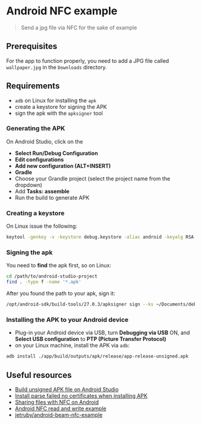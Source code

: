 # Android NFC example
> Send a jpg file via NFC for the sake of example

## Prerequisites

For the app to function properly, you need to add a JPG file called `wallpaper.jpg` in the
`Downloads` directory.

## Requirements

- `adb` on Linux for installing the `apk`
- create a keystore for signing the APK
- sign the apk with the `apksigner` tool

### Generating the APK
On Android Studio, click on the
- **Select Run/Debug Configuration**
- **Edit configurations**
- **Add new configuration (ALT+INSERT)**
- **Gradle**
- Choose your Grandle project (select the project name from the dropdown)
- Add **Tasks: assemble**
- Run the build to generate APK

### Creating a keystore

On Linux issue the following:

```sh
keytool -genkey -v -keystore debug.keystore -alias android -keyalg RSA -keysize 2048 -validity 20000
```

### Signing the apk

You need to **find** the apk first, so on Linux:

```sh
cd /path/to/android-studio-project
find . -type f -name '*.apk'
```

After you found the path to your apk, sign it:

```sh
/opt/android-sdk/build-tools/27.0.3/apksigner sign --ks ~/Documents/debug.keystore ./app/build/outputs/apk/release/app-release-unsigned.apk
```

### Installing the APK to your Android device

- Plug-in your Android device via USB, turn **Debugging via USB** ON, and **Select USB configuration**
  to **PTP (Picture Transfer Protocol)**
- on your Linux machine, install the APK via `adb`:

```sh
adb install ./app/build/outputs/apk/release/app-release-unsigned.apk
```

## Useful resources
- [Build unsigned APK file on Android Studio][1]
- [Install parse failed no certificates when installing APK][2]
- [Sharing files with NFC on Android][3]
- [Android NFC read and write example][4]
- [jetruby/android-beam-nfc-example][5]

[1]: https://stackoverflow.com/questions/16709848/build-unsigned-apk-file-with-android-studio#16709979
[2]: https://stackoverflow.com/a/20878125/2733115
[3]: https://code.tutsplus.com/tutorials/sharing-files-with-nfc-on-android--cms-22501
[4]: http://www.codexpedia.com/android/android-nfc-read-and-write-example/
[5]: https://github.com/jetruby/android-beam-nfc-example